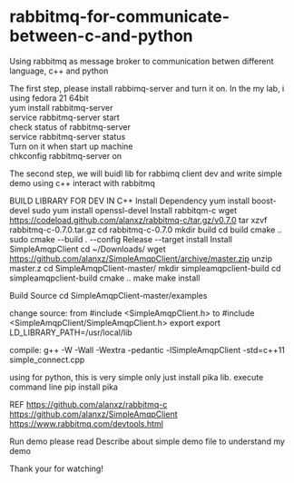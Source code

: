 # rabbitmq-for-communicate-between-c-and-python
Using rabbitmq as message broker to communication betwen different language, c++ and python

The first step, please install rabbimq-server and turn it on. In the my lab, i using fedora 21 64bit		
yum install rabbitmq-server											
service rabbitmq-server start											
check status of rabbitmq-server										
service rabbitmq-server status											
Turn on it when start up machine										
chkconfig rabbitmq-server on											

The second step, we will buidl lib for rabbimq client dev and write simple demo using c++ interact with rabbitmq

BUILD LIBRARY FOR DEV IN C++
Install Dependency
yum install boost-devel
sudo yum install openssl-devel
Install rabbitqm-c
wget https://codeload.github.com/alanxz/rabbitmq-c/tar.gz/v0.7.0
tar xzvf rabbitmq-c-0.7.0.tar.gz
cd rabbitmq-c-0.7.0
mkdir build
cd build
cmake ..
sudo cmake --build . --config Release --target install
Install SimpleAmqpClient
cd ~/Downloads/
wget https://github.com/alanxz/SimpleAmqpClient/archive/master.zip
unzip master.z
cd SimpleAmqpClient-master/
mkdir simpleamqpclient-build
cd simpleamqpclient-build
cmake ..
make
make install

Build Source
cd SimpleAmqpClient-master/examples

change source: 
from #include <SimpleAmqpClient.h> to #include <SimpleAmqpClient/SimpleAmqpClient.h>
export export LD_LIBRARY_PATH=/usr/local/lib
	

compile: g++ -W -Wall -Wextra -pedantic -lSimpleAmqpClient -std=c++11 simple_connect.cpp

using for python, this is very simple
only just install pika lib. execute command line
pip install pika

REF 
https://github.com/alanxz/rabbitmq-c
https://github.com/alanxz/SimpleAmqpClient
https://www.rabbitmq.com/devtools.html

Run demo
please read Describe about simple demo file to understand my demo

Thank your for watching!

